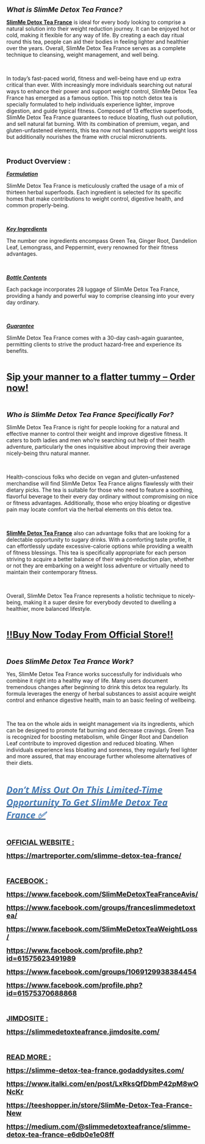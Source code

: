 <p><span style="font-size: large;"><em><strong>What is SlimMe Detox Tea France?</strong></em></span></p>
<p><a href="https://www.facebook.com/SlimMeDetoxTeaFranceAvis/"><strong>SlimMe Detox Tea France</strong></a> is ideal for every body looking to comprise a natural solution into their weight reduction journey. It can be enjoyed hot or cold, making it flexible for any way of life. By creating a each day ritual round this tea, people can aid their bodies in feeling lighter and healthier over the years. Overall, SlimMe Detox Tea France serves as a complete technique to cleansing, weight management, and well being.</p>
<p>&nbsp;</p>
<p>In today&rsquo;s fast-paced world, fitness and well-being have end up extra critical than ever. With increasingly more individuals searching out natural ways to enhance their power and support weight control, SlimMe Detox Tea France has emerged as a famous option. This top notch detox tea is specially formulated to help individuals experience lighter, improve digestion, and guide typical fitness. Composed of 13 effective superfoods, SlimMe Detox Tea France guarantees to reduce bloating, flush out pollution, and sell natural fat burning. With its combination of premium, vegan, and gluten-unfastened elements, this tea now not handiest supports weight loss but additionally nourishes the frame with crucial micronutrients.</p>
<p>&nbsp;</p>
<p><span style="font-size: large;"><strong>Product Overview :</strong></span></p>
<p><em><u><strong>Formulation</strong></u></em></p>
<p>SlimMe Detox Tea France is meticulously crafted the usage of a mix of thirteen herbal superfoods. Each ingredient is selected for its specific homes that make contributions to weight control, digestive health, and common properly-being.</p>
<p>&nbsp;</p>
<p><em><u><strong>Key Ingredients</strong></u></em></p>
<p>The number one ingredients encompass Green Tea, Ginger Root, Dandelion Leaf, Lemongrass, and Peppermint, every renowned for their fitness advantages.</p>
<p>&nbsp;</p>
<p><em><u><strong>Bottle Contents</strong></u></em></p>
<p>Each package incorporates 28 luggage of SlimMe Detox Tea France, providing a handy and powerful way to comprise cleansing into your every day ordinary.</p>
<p>&nbsp;</p>
<p><em><u><strong>Guarantee</strong></u></em></p>
<p>SlimMe Detox Tea France comes with a 30-day cash-again guarantee, permitting clients to strive the product hazard-free and experience its benefits.</p>
<p>&nbsp;</p>
<p><a href="https://martreporter.com/slimme-detox-tea-france-buy/"><span style="font-size: x-large;"><strong>Sip your manner to a flatter tummy &ndash; Order now!</strong></span></a></p>
<p>&nbsp;</p>
<p><span style="font-size: large;"><em><strong>Who is SlimMe Detox Tea France Specifically For?</strong></em></span></p>
<p>SlimMe Detox Tea France is right for people looking for a natural and effective manner to control their weight and improve digestive fitness. It caters to both ladies and men who're searching out help of their health adventure, particularly the ones inquisitive about improving their average nicely-being thru natural manner.</p>
<p>&nbsp;</p>
<p>Health-conscious folks who decide on vegan and gluten-unfastened merchandise will find SlimMe Detox Tea France aligns flawlessly with their dietary picks. The tea is suitable for those who need to feature a soothing, flavorful beverage to their every day ordinary without compromising on nice or fitness advantages. Additionally, those who enjoy bloating or digestive pain may locate comfort via the herbal elements on this detox tea.</p>
<p>&nbsp;</p>
<p><a href="https://www.facebook.com/SlimMeDetoxTeaFranceAvis/"><strong>SlimMe Detox Tea France</strong></a> also can advantage folks that are looking for a delectable opportunity to sugary drinks. With a comforting taste profile, it can effortlessly update excessive-calorie options while providing a wealth of fitness blessings. This tea is specifically appropriate for each person striving to acquire a better balance of their weight-reduction plan, whether or not they are embarking on a weight loss adventure or virtually need to maintain their contemporary fitness.</p>
<p>&nbsp;</p>
<p>Overall, SlimMe Detox Tea France represents a holistic technique to nicely-being, making it a super desire for everybody devoted to dwelling a healthier, more balanced lifestyle.</p>
<p>&nbsp;</p>
<p><span style="font-size: x-large;"><a href="https://www.facebook.com/SlimMeDetoxTeaFranceAvis/"><strong>!!Buy Now Today From Official Store!!</strong></a></span></p>
<p>&nbsp;</p>
<p><span style="font-size: large;"><em><strong>Does SlimMe Detox Tea France Work?</strong></em></span></p>
<p>Yes, SlimMe Detox Tea France works successfully for individuals who combine it right into a healthy way of life. Many users document tremendous changes after beginning to drink this detox tea regularly. Its formula leverages the energy of herbal substances to assist acquire weight control and enhance digestive health, main to an basic feeling of wellbeing.</p>
<p>&nbsp;</p>
<p>The tea on the whole aids in weight management via its ingredients, which can be designed to promote fat burning and decrease cravings. Green Tea is recognized for boosting metabolism, while Ginger Root and Dandelion Leaf contribute to improved digestion and reduced bloating. When individuals experience less bloating and soreness, they regularly feel lighter and more assured, that may encourage further wholesome alternatives of their diets.</p>
<p>&nbsp;</p>
<p align="left"><a href="https://www.facebook.com/SlimMeDetoxTeaFranceAvis/"><span style="font-family: 'Nunito Sans', sans-serif;"><span style="font-size: medium;"><strong><span style="color: #477db8;"><span style="font-family: 'Segoe UI', 'Helvetica Neue', Helvetica, Roboto, Oxygen, Ubuntu, Cantarell, 'Fira Sans', 'Droid Sans', sans-serif;"><span style="font-size: x-large;"><em><u>Don&rsquo;t Miss Out On This Limited-Time Opportunity To Get SlimMe Detox Tea France</u></em></span></span></span></strong><strong><span style="color: #477db8;"><span style="font-family: 'Segoe UI', 'Helvetica Neue', Helvetica, Roboto, Oxygen, Ubuntu, Cantarell, 'Fira Sans', 'Droid Sans', sans-serif;"><span style="font-size: x-large;"><em><u><strong> ✅</strong></u></em></span></span></span></strong></span></span></a></p>
<p align="left">&nbsp;</p>
<p><span style="font-size: large;"><strong><u>OFFICIAL WEBSITE :</u></strong></span></p>
<p><span style="font-size: large;"><strong><a href="https://martreporter.com/slimme-detox-tea-france/"><span style="font-size: large;"><u>https://martreporter.com/slimme-detox-tea-france/</u></span></a></strong></span></p>
<p>&nbsp;</p>
<p><span style="font-size: large;"><strong><span style="font-size: large;"><u>FACEBOOK :</u></span></strong></span></p>
<p><span style="font-size: large;"><strong><a href="https://www.facebook.com/SlimMeDetoxTeaFranceAvis/"><span style="font-size: large;"><u>https://www.facebook.com/SlimMeDetoxTeaFranceAvis/</u></span></a></strong></span></p>
<p><span style="font-size: large;"><strong><a href="https://www.facebook.com/groups/franceslimmedetoxtea/"><span style="font-size: large;"><u>https://www.facebook.com/groups/franceslimmedetoxtea/</u></span></a></strong></span></p>
<p><span style="font-size: large;"><strong><a href="https://www.facebook.com/SlimMeDetoxTeaWeightLoss/"><span style="font-size: large;"><u>https://www.facebook.com/SlimMeDetoxTeaWeightLoss/</u></span></a></strong></span></p>
<p><span style="font-size: large;"><strong><a href="https://www.facebook.com/profile.php?id=61575623491989"><span style="font-size: large;"><u>https://www.facebook.com/profile.php?id=61575623491989</u></span></a></strong></span></p>
<p><span style="font-size: large;"><strong><a href="https://www.facebook.com/groups/1069129938384454"><span style="font-size: large;"><u>https://www.facebook.com/groups/1069129938384454</u></span></a></strong></span></p>
<p><span style="font-size: large;"><strong><a href="https://www.facebook.com/profile.php?id=61575370688868"><span style="font-size: large;"><u>https://www.facebook.com/profile.php?id=61575370688868</u></span></a></strong></span></p>
<p>&nbsp;</p>
<p><span style="font-size: large;"><strong><span style="font-size: large;"><u>JIMDOSITE :</u></span></strong></span></p>
<p><span style="font-size: large;"><strong><a href="https://slimmedetoxteafrance.jimdosite.com/"><span style="font-size: large;"><u>https://slimmedetoxteafrance.jimdosite.com/</u></span></a></strong></span></p>
<p>&nbsp;</p>
<p><span style="font-size: large;"><strong><span style="font-size: large;"><u>READ MORE :</u></span></strong></span></p>
<p><span style="font-size: large;"><strong><a href="https://slimme-detox-tea-france.godaddysites.com/"><span style="font-size: large;"><u>https://slimme-detox-tea-france.godaddysites.com/</u></span></a></strong></span></p>
<p><span style="font-size: large;"><strong><a href="https://www.italki.com/en/post/LxRksQfDbmP42pM8wONcKr"><span style="font-size: large;"><u>https://www.italki.com/en/post/LxRksQfDbmP42pM8wONcKr</u></span></a></strong></span></p>
<p><span style="font-size: large;"><strong><a href="https://teeshopper.in/store/SlimMe-Detox-Tea-France-New"><span style="font-size: large;"><u>https://teeshopper.in/store/SlimMe-Detox-Tea-France-New</u></span></a></strong></span></p>
<p><span style="font-size: large;"><strong><a href="https://medium.com/@slimmedetoxteafrance/slimme-detox-tea-france-e6db0e1e08ff"><span style="font-size: large;"><u>https://medium.com/@slimmedetoxteafrance/slimme-detox-tea-france-e6db0e1e08ff</u></span></a></strong></span></p>
<p>&nbsp;</p>
